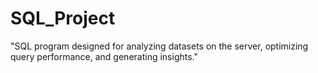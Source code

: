 # SQL_Project
"SQL program designed for analyzing datasets on the server, optimizing query performance, and generating insights."
